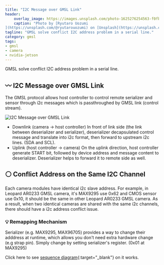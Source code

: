 ```yaml
---
title: "I2C Message over GMSL Link"
header:
    overlay_image: https://images.unsplash.com/photo-1625276254563-f0fbbf66a5e7?ixlib=rb-4.0.3&ixid=MnwxMjA3fDB8MHxwaG90by1wYWdlfHx8fGVufDB8fHx8&auto=format&fit=crop&w=1170&q=80
    caption: "Photo by [Ryutaro Uozumi
](https://unsplash.com/@ryutarouozumi) on [Unsplash](https://unsplash.com)"
tagline: "GMSL solve conflict I2C address problem in a serial line."
category: gmsl
tags:
- gmsl
- camera
- nvidia-jetson
---
```


GMSL solve conflict I2C address problem in a serial line.

<!--more-->

## 〰️ I2C Message over GMSL Link

The GMSL protocol allows host controller to control remote serializer and sensor through i2c messages which is passthroughed by GMSL link (control stream).

![I2C Message over GMSL Link](https://publish-01.obsidian.md/access/ae397ad8ea8e6bd32fc8c4933cc15acb/200%20KnowledgeBase%20%F0%9F%93%93/Hardware/SerDes/Attachments/i2c-message-over-gmsl-link.excalidraw.svg)

- Downlink (camera -> host controller) 
In front of link side (the link between deserializer and serializer), deserializer decapsulated control message and translate into i2c format, then forward to upstream i2c lines. (SDA and SCL).
- Uplink (host controller -> camera) 
On the uplink direction, host controller generate START bit, followed by device address and message content to deserializer. Deserializer helps to forward it to remote side as well.

## ⚪ Conflict Address on the Same I2C Channel

Each camera modules have identical i2c slave address. For example, in Leopard AR0233 GMSL camera, it's MAX9295 use 0x62 and CMOS sensor use 0x10, it should be the same in other Leopard AR0233 GMSL camera. As a result, when two identical cameras are shared with the same i2c channels, there should have a i2c address conflict issue.

### 💡 Remapping Mechanism

Serializer (e.g. MAX9295, MAX96705) provides a way to change their adddress at runtime, which allows you don't need extra hardware change (e.g strap pin). Simply change by setting serializer's register. (0x01 at MAX9295)

Click here to see [sequence diagram](https://publish.obsidian.md/cwyark-notes/200+KnowledgeBase+%F0%9F%93%93/Hardware/SerDes/I2C+Messages+over+GMSL+Link#%F0%9F%92%A1+Remapping+Mechanism){:target="_blank"} on it works.